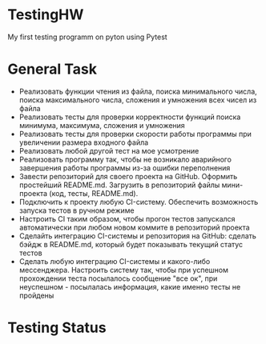 # TestingHW
My first testing programm on pyton using Pytest
# General Task
* Реализовать функции чтения из файла, поиска минимального числа, поиска максимального числа, сложения и умножения всех чисел из файла
* Реализовать тесты для проверки корректности функций поиска минимума, максимума, сложения и умножения
* Реализовать тесты для проверки скорости работы программы при увеличении размера входного файла
* Реализовать любой другой тест на мое усмотрение
* Реализовать программу так, чтобы не возникало аварийного завершения работы программы из-за ошибки переполнения
* Завести репозиторий для своего проекта на GitHub. Оформить простейший README.md. Загрузить в репозиторий файлы мини-проекта (код, тесты, README.md).
* Подключить к проекту любую CI-систему. Обеспечить возможность запуска тестов в ручном режиме
* Настроить CI таким образом, чтобы прогон тестов запускался автоматически при любом новом коммите в репозиторий проекта
* Сделайть интеграцию CI-системы и репозитория на GitHub: сделать бэйдж в README.md, который будет показывать текущий статус тестов
* Сделать любую интеграцию CI-системы и какого-либо мессенджера. Настроить систему так, чтобы при успешном прохождении теста посылалось сообщение "все ок", при неуспешном - посылалась информация, какие именно тесты не пройдены
# Testing Status
